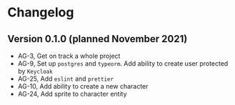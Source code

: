# Changelog

## Version 0.1.0 (planned November 2021)
- AG-3, Get on track a whole project
- AG-9, Set up `postgres` and `typeorm`. Add ability to create user protected by `Keycloak`
- AG-25, Add `eslint` and `prettier`
- AG-10, Add ability to create a new character
- AG-24, Add sprite to character entity